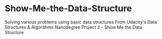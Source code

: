 # Show-Me-the-Data-Structure
Solving various problems using basic data structures
From Udacity's Data Structures & Algorithms Nanodegree Project 2 - Show Me the Data Structure